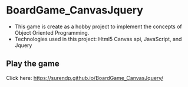 # BoardGame_CanvasJquery

- This game is create as a hobby project to implement the concepts of Object Oriented Programming.
- Technologies used in this project: Html5 Canvas api, JavaScript, and Jquery

## Play the game

Click here: https://surendp.github.io/BoardGame_CanvasJquery/

